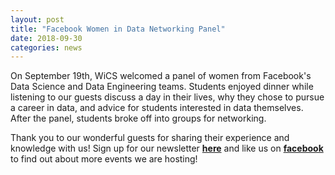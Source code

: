 ```yaml
---
layout: post
title: "Facebook Women in Data Networking Panel"
date: 2018-09-30
categories: news
---
```


On September 19th, WiCS welcomed a panel of women from Facebook's Data Science and Data Engineering teams. Students enjoyed dinner while listening to our guests discuss a day in their lives, why they chose to pursue a career in data, and advice for students interested in data themselves. After the panel, students broke off into groups for networking. 

Thank you to our wonderful guests for sharing their experience and knowledge with us! Sign up for our newsletter [**here**][mailinglist] and like us on [**facebook**][facebook] to find out about more events we are hosting!

[mailinglist]: http://columbia.us9.list-manage.com/subscribe?u=4c6a1c710f8ab9cce10272368&id=593b5faa43
[facebook]:https://www.facebook.com/CUWICS
